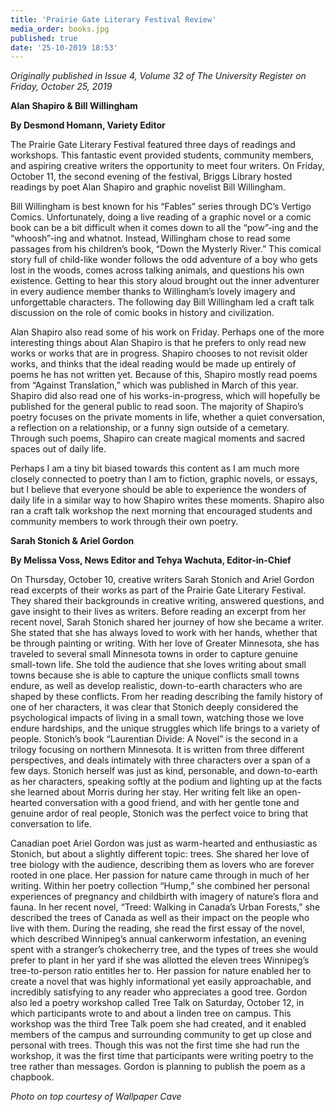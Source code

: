 ```yaml
---
title: 'Prairie Gate Literary Festival Review'
media_order: books.jpg
published: true
date: '25-10-2019 18:53'
---
```


_Originally published in Issue 4, Volume 32 of The University Register on Friday, October 25, 2019_

**Alan Shapiro & Bill Willingham**

**By Desmond Homann, Variety Editor**

The Prairie Gate Literary Festival featured three days of readings and workshops. This fantastic event provided students, community members, and aspiring creative writers the opportunity to meet four writers. On Friday, October 11, the second evening of the festival, Briggs Library hosted readings by poet Alan Shapiro and graphic novelist Bill Willingham. 

Bill Willingham is best known for his “Fables” series through DC’s Vertigo Comics. Unfortunately, doing a live reading of a graphic novel or a comic book can be a bit difficult when it comes down to all the “pow”-ing and the “whoosh”-ing and whatnot. Instead, Willingham chose to read some passages from his children’s book, “Down the Mysterly River.” This comical story full of child-like wonder follows the odd adventure of a boy who gets lost in the woods, comes across talking animals, and questions his own existence. Getting to hear this story aloud brought out the inner adventurer in every audience member thanks to Willingham’s lovely imagery and unforgettable characters. The following day Bill Willingham led a craft talk discussion on the role of comic books in history and civilization.

Alan Shapiro also read some of his work on Friday. Perhaps one of the more interesting things about Alan Shapiro is that he prefers to only read new works or works that are in progress. Shapiro chooses to not revisit older works, and thinks that the ideal reading would be made up entirely of poems he has not written yet. Because of this, Shapiro mostly read poems from “Against Translation,” which was published in March of this year. Shapiro did also read one of his works-in-progress, which will hopefully be published for the general public to read soon. The majority of Shapiro’s poetry focuses on the private moments in life, whether a quiet conversation, a reflection on a relationship, or a funny sign outside of a cemetary. Through such poems, Shapiro can create magical moments and sacred spaces out of daily life. 

Perhaps I am a tiny bit biased towards this content as I am much more closely connected to poetry than I am to fiction, graphic novels, or essays, but I believe that everyone should be able to experience the wonders of daily life in a similar way to how Shapiro writes these moments. Shapiro also ran a craft talk workshop the next morning that encouraged students and community members to work through their own poetry. 

**Sarah Stonich & Ariel Gordon**

**By Melissa Voss, News Editor and Tehya Wachuta, Editor-in-Chief**

On Thursday, October 10, creative writers Sarah Stonich and Ariel Gordon read excerpts of their works as part of the Prairie Gate Literary Festival. They shared their backgrounds in creative writing, answered questions, and gave insight to their lives as writers. Before reading an excerpt from her recent novel, Sarah Stonich shared her journey of how she became a writer. She stated that she has always loved to work with her hands, whether that be through painting or writing. With her love of Greater Minnesota, she has traveled to several small Minnesota towns in order to capture genuine small-town life. She told the audience that she loves writing about small towns because she is able to capture the unique conflicts small towns endure, as well as develop realistic, down-to-earth characters who are shaped by these conflicts. From her reading describing the family history of one of her characters, it was clear that Stonich deeply considered the psychological impacts of living in a small town, watching those we love endure hardships, and the unique struggles which life brings to a variety of people. Stonich’s book “Laurentian Divide: A Novel” is the second in a trilogy focusing on northern Minnesota. It is written from three different perspectives, and deals intimately with three characters over a span of a few days. Stonich herself was just as kind, personable, and down-to-earth as her characters, speaking softly at the podium and lighting up at the facts she learned about Morris during her stay. Her writing felt like an open-hearted conversation with a good friend, and with her gentle tone and genuine ardor of real people, Stonich was the perfect voice to bring that conversation to life.

Canadian poet Ariel Gordon was just as warm-hearted and enthusiastic as Stonich, but about a slightly different topic: trees. She shared her love of tree biology with the audience, describing them as lovers who are forever rooted in one place. Her passion for nature came through in much of her writing. Within her poetry collection “Hump,” she combined her personal experiences of pregnancy and childbirth with imagery of nature’s flora and fauna. In her recent novel, “Treed: Walking in Canada’s Urban Forests,” she described the trees of Canada as well as their impact on the people who live with them. During the reading, she read the first essay of the novel, which described Winnipeg’s annual cankerworm infestation, an evening spent with a stranger’s chokecherry tree, and the types of trees she would prefer to plant in her yard if she was allotted the eleven trees Winnipeg’s tree-to-person ratio entitles her to. Her passion for nature enabled her to create a novel that was highly informational yet easily approachable, and incredibly satisfying to any reader who appreciates a good tree. Gordon also led a poetry workshop called Tree Talk on Saturday, October 12, in which participants wrote to and about a linden tree on campus. This workshop was the third Tree Talk poem she had created, and it enabled members of the campus and surrounding community to get up close and personal with trees. Though this was not the first time she had run the workshop, it was the first time that participants were writing poetry to the tree rather than messages. Gordon is planning to publish the poem as a chapbook. 

_Photo on top courtesy of Wallpaper Cave_